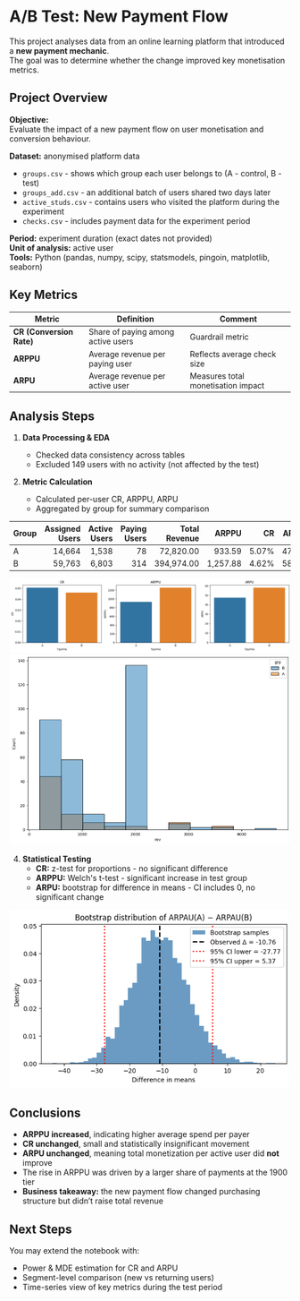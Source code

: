 # A/B Test: New Payment Flow

This project analyses data from an online learning platform that introduced a **new payment mechanic**.  
The goal was to determine whether the change improved key monetisation metrics.


## Project Overview

**Objective:**  
Evaluate the impact of a new payment flow on user monetisation and conversion behaviour.

**Dataset:** anonymised platform data
* `groups.csv` - shows which group each user belongs to (A - control, B - test)
* `groups_add.csv` - an additional batch of users shared two days later
* `active_studs.csv` - contains users who visited the platform during the experiment
* `checks.csv` - includes payment data for the experiment period
  
**Period:** experiment duration (exact dates not provided)  
**Unit of analysis:** active user  
**Tools:** Python (pandas, numpy, scipy, statsmodels, pingoin, matplotlib, seaborn)


## Key Metrics

| Metric | Definition | Comment |
|---------|-------------|----------|
| **CR (Conversion Rate)** | Share of paying among active users | Guardrail metric |
| **ARPPU** | Average revenue per paying user | Reflects average check size |
| **ARPU** | Average revenue per active user | Measures total monetisation impact |


## Analysis Steps

1. **Data Processing & EDA**
   - Checked data consistency across tables 
   - Excluded 149 users with no activity (not affected by the test)

3. **Metric Calculation**
   - Calculated per-user CR, ARPPU, ARPU
   - Aggregated by group for summary comparison

  | Group | Assigned Users | Active Users | Paying Users | Total Revenue | ARPPU     | CR       | ARPU     |
|:------|----------------:|--------------:|--------------:|---------------:|-----------:|----------:|----------:|
| A     | 14,664          | 1,538         | 78            | 72,820.00      | 933.59     | 5.07%    | 47.35     |
| B     | 59,763          | 6,803         | 314           | 394,974.00     | 1,257.88   | 4.62%    | 58.06     |

![Key metrics comparison](charts/Metrics.png)
![ARPPU Distribution](charts/ARPPU_hist.png)



4. **Statistical Testing**
   - **CR:** z-test for proportions - no significant difference  
   - **ARPPU:** Welch's t-test - significant increase in test group  
   - **ARPU:** bootstrap for difference in means - CI includes 0, no significant change  

![Key metrics comparison](charts/Bootstrap.png)

## Conclusions

- **ARPPU increased**, indicating higher average spend per payer  
- **CR unchanged**, small and statistically insignificant movement  
- **ARPU unchanged**, meaning total monetization per active user did **not** improve  
- The rise in ARPPU was driven by a larger share of payments at the 1900 tier  
- **Business takeaway:** the new payment flow changed purchasing structure but didn’t raise total revenue


## Next Steps
You may extend the notebook with:
- Power & MDE estimation for CR and ARPU
- Segment-level comparison (new vs returning users)
- Time-series view of key metrics during the test period
